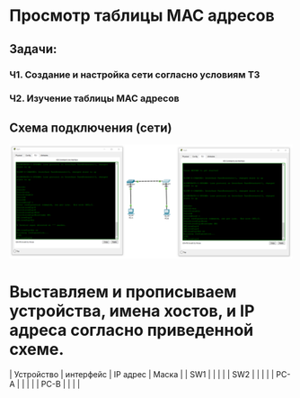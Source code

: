 # Просмотр таблицы MAC адресов

## Задачи:
### Ч1. Создание и настройка сети согласно условиям ТЗ
### Ч2. Изучение таблицы MAC адресов
    
## Схема подключения (сети)

![](https://github.com/Grotemast/STUDIES/blob/main/DZ%202/DZ%202%20PNG/Screenshot_2.1.png)
   
# Выставляем и прописываем устройства, имена хостов, и IP адреса согласно приведенной схеме.

 | Устройство | интерфейс | IP адрес | Маска |
 |     SW1    |  |  |  |
 |     SW2    |  |  |  |
 |    PC-A    |  |  |  |
 |    PC-B    |  |  |  |
